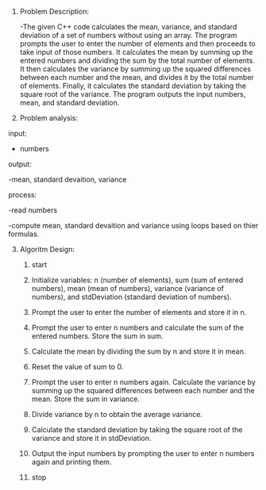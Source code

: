 1. Problem Description:

    -The given C++ code calculates the mean, variance, and standard deviation of a set of numbers without using an array. The program prompts the user to enter the 
   number of elements and then proceeds to take input of those numbers. It calculates the mean by summing up the entered numbers and dividing the sum by the total 
   number of elements. It then calculates the variance by summing up the squared differences between each number and the mean, and divides it by the total number of 
   elements. Finally, it calculates the standard deviation by taking the square root of the variance. The program outputs the input numbers, mean, and standard 
   deviation.

2. Problem analysis:

input:

   - numbers

output:

   -mean, standard devaition, variance

process:

   -read numbers
        
   -compute mean, standard devaition and variance using loops based on thier formulas.


3. Algoritm Design:

     1. start
     2. Initialize variables: n (number of elements), sum (sum of entered numbers), mean (mean of numbers), variance (variance of numbers), and stdDeviation (standard deviation of numbers).

     3. Prompt the user to enter the number of elements and store it in n.
     4. Prompt the user to enter n numbers and calculate the sum of the entered numbers. Store the sum in sum.
 
     5. Calculate the mean by dividing the sum by n and store it in mean.
     6. Reset the value of sum to 0.

     7. Prompt the user to enter n numbers again. Calculate the variance by summing up the squared differences between each number and the mean. Store the sum in variance.

     8. Divide variance by n to obtain the average variance.

     9. Calculate the standard deviation by taking the square root of the variance and store it in stdDeviation.

    10. Output the input numbers by prompting the user to enter n numbers again and printing them.
    11. stop
 





   







